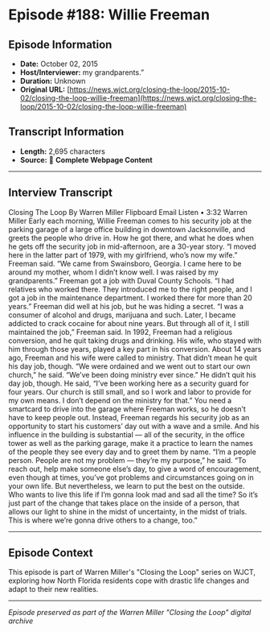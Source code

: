 # Episode #188: Willie Freeman



## Episode Information

- **Date:** October 02, 2015
- **Host/Interviewer:** my grandparents.”
- **Duration:** Unknown
- **Original URL:** [https://news.wjct.org/closing-the-loop/2015-10-02/closing-the-loop-willie-freeman](https://news.wjct.org/closing-the-loop/2015-10-02/closing-the-loop-willie-freeman)

## Transcript Information

- **Length:** 2,695 characters
- **Source:** 📝 **Complete Webpage Content**

---

## Interview Transcript

Closing The Loop
By
Warren Miller
Flipboard
Email
Listen
•
3:32
Warren Miller
Early each morning, Willie Freeman comes to his security job at the parking garage of a large office building in downtown Jacksonville, and greets the people who drive in. How he got there, and what he does when he gets off the security job in mid-afternoon, are a 30-year story.
“I moved here in the latter part of 1979, with my girlfriend, who’s now my wife.” Freeman said. “We came from Swainsboro, Georgia. I came here to be around my mother, whom I didn’t know well. I was raised by my grandparents.”
Freeman got a job with Duval County Schools. “I had relatives who worked there. They introduced me to the right people, and I got a job in the maintenance department. I worked there for more than 20 years.”
Freeman did well at his job, but he was hiding a secret. “I was a consumer of alcohol and drugs, marijuana and such. Later, I became addicted to crack cocaine for about nine years. But through all of it, I still maintained the job,” Freeman said.
In 1992, Freeman had a religious conversion, and he quit taking drugs and drinking. His wife, who stayed with him through those years, played a key part in his conversion. About 14 years ago, Freeman and his wife were called to ministry. That didn’t mean he quit his day job, though.
“We were ordained and we went out to start our own church,” he said. “We’ve been doing ministry ever since.”
He didn’t quit his day job, though.
He said, “I’ve been working here as a security guard for four years. Our church is still small, and so I work and labor to provide for my own means. I don’t depend on the ministry for that.”
You need a smartcard to drive into the garage where Freeman works, so he doesn’t have to keep people out. Instead, Freeman regards his security job as an opportunity to start his customers’ day out with a wave and a smile. And his influence in the building is substantial — all of the security, in the office tower as well as the parking garage, make it a practice to learn the names of the people they see every day and to greet them by name.
“I’m a people person. People are not my problem — they’re my purpose,” he said. “To reach out, help make someone else’s day, to give a word of encouragement, even though at times, you’ve got problems and circumstances going on in your own life. But nevertheless, we learn to put the best on the outside. Who wants to live this life if I’m gonna look mad and sad all the time? So it’s just part of the change that takes place on the inside of a person, that allows our light to shine in the midst of uncertainty, in the midst of trials. This is where we’re gonna drive others to a change, too.”

---

## Episode Context

This episode is part of Warren Miller's "Closing the Loop" series on WJCT, exploring how North Florida residents cope with drastic life changes and adapt to their new realities.



---

*Episode preserved as part of the Warren Miller "Closing the Loop" digital archive*
